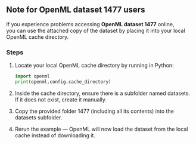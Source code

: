 ## Note for OpenML dataset 1477 users

If you experience problems accessing **OpenML dataset 1477** online,  
you can use the attached copy of the dataset by placing it into your local  
OpenML cache directory.

### Steps

1. Locate your local OpenML cache directory by running in Python:
   ```python
   import openml
   print(openml.config.cache_directory)

2. Inside the cache directory, ensure there is a subfolder named datasets. If it does not exist, create it manually.

3. Copy the provided folder 1477 (including all its contents) into the datasets subfolder.

4. Rerun the example — OpenML will now load the dataset from the local cache instead of downloading it.
